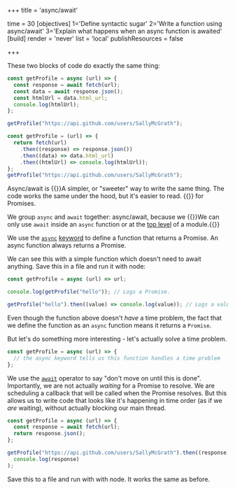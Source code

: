 +++
title = 'async/await'

time = 30
[objectives]
    1='Define syntactic sugar'
    2='Write a function using async/await'
    3='Explain what happens when an async function is awaited'
[build]
  render = 'never'
  list = 'local'
  publishResources = false

+++

These two blocks of code do exactly the same thing:

```js
const getProfile = async (url) => {
  const response = await fetch(url);
  const data = await response.json();
  const htmlUrl = data.html_url;
  console.log(htmlUrl);
};

getProfile("https://api.github.com/users/SallyMcGrath");
```

```js
const getProfile = (url) => {
  return fetch(url)
    .then((response) => response.json())
    .then((data) => data.html_url)
    .then((htmlUrl) => console.log(htmlUrl));
};
getProfile("https://api.github.com/users/SallyMcGrath");
```

Async/await is {{<tooltip title="syntactic sugar">}}A simpler, or "sweeter" way to write the same thing. The code works the same under the hood, but it's easier to read. {{</tooltip>}} for Promises.

We group `async` and `await` together: async/await, because we {{<tooltip title="use them together. ">}}We can only use `await` inside an `async` function or at the [top level](https://developer.mozilla.org/en-US/docs/Web/JavaScript/Reference/Operators/await#top_level_await) of a module.{{</tooltip>}}

We use the [`async`](https://developer.mozilla.org/en-US/docs/Web/JavaScript/Reference/Statements/async_function) [keyword](https://developer.mozilla.org/en-US/docs/Web/JavaScript/Reference/Lexical_grammar#keywords) to define a function that returns a Promise. An async function always returns a Promise.

We can see this with a simple function which doesn't need to await anything. Save this in a file and run it with node:

```js
const getProfile = async (url) => url;

console.log(getProfile("hello")); // Logs a Promise.

getProfile("hello").then((value) => console.log(value)); // Logs a value
```

Even though the function above doesn't _have_ a time problem, the fact that we define the function as an `async` function means it returns a `Promise`.

But let's do something more interesting - let's actually solve a time problem.

```js
const getProfile = async (url) => {
  // the async keyword tells us this function handles a time problem
};
```

We use the [`await`](https://developer.mozilla.org/en-US/docs/Web/JavaScript/Reference/Operators/await) operator to say "don't move on until this is done". Importantly, we are not actually _waiting_ for a Promise to resolve. We are scheduling a callback that will be called when the Promise resolves. But this allows us to write code that looks like it's happening in time order (as if we _are_ waiting), without actually blocking our main thread.

```js
const getProfile = async (url) => {
  const response = await fetch(url);
  return response.json();
};

getProfile("https://api.github.com/users/SallyMcGrath").then((response) =>
  console.log(response)
);
```

Save this to a file and run with with node. It works the same as before.
